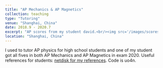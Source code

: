 ```yaml
---
title: "AP Mechanics & AP Magnetics"
collection: teaching
type: "Tutoring"
venue: "Shanghai, China"
date: 2018.9 - 2020.7
excerpt: "AP scores from my student david.<br/><img src='/images/scores.PNG'>"
location: "Shanghai, China"
---
```


I used to tutor AP physics for high school students and one of my student got all fives in both AP Mechanics and AP Magnetics in exam 2020. Useful references for students: [netdisk for my references](https://pan.baidu.com/s/1R7PxYELqUD0kNc8ZG3OgXQ). Code is uo4n. 
